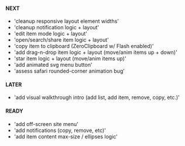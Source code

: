 #### NEXT
- 'cleanup responsive layout element widths'
- 'cleanup notification logic + layout'
- 'edit item mode logic + layout'
- 'open/search/share item logic + layout'
- 'copy item to clipboard (ZeroClipboard w/ Flash enabled)'
- 'add drag-n-drop item logic + layout (move/anim items up + down)'
- 'star item logic + layout (move/anim items up)'
- 'add animated svg menu button'
- 'assess safari rounded-corner animation bug'


#### LATER
- 'add visual walkthrough intro (add list, add item, remove, copy, etc.)'


#### READY
- 'add off-screen site menu'
- 'add notifications (copy, remove, etc)'
- 'add item content max-size / ellipses logic'
